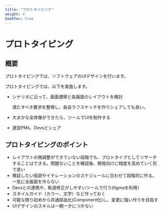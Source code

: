```yaml
---
title: "プロトタイピング"
weight: 4
bookToc: true
---
```


# プロトタイピング

## 概要

プロトタイピングでは、ソフトウェアのUIデザインを行います。

プロトタイピングでは、以下を実施します。
- シナリオに沿って、画面遷移と各画面のレイアウトを検討
    
    満たすべき要求を整理し、各自ラフスケッチを作りシェアしても良い。
- 大まかな全体像ができたら、ツールでUIを制作する
- 適宜PMs、Devsとシェア

## プロトタイピングのポイント

- レイアウトの微調整ができていない段階でも、プロトタイプとしてリサーチすることはできる。問題ないことを確認後、開発向けに精度を高めていく形で良い
- 検証したい仮説やイテレーションのスケジュールに合わせて段階的に作る。一気に全画面を作らない
- Devsとの連携や、軌道修正がしやすいツールで行う(figmaを利用）
- スタイルガイド（カラー、文字）など作っておく
- 可能な限り初めから共通部品化(Component化)し、変更に強い作りを目指す
- UIデザインのスキルは一朝一夕につかない
